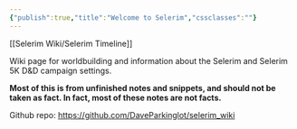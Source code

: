```yaml
---
{"publish":true,"title":"Welcome to Selerim","cssclasses":""}
---
```


[[Selerim Wiki/Selerim Timeline]]

Wiki page for worldbuilding and information about the Selerim and Selerim 5K D&D campaign settings.

**Most of this is from unfinished notes and snippets, and should not be taken as fact. In fact, most of these notes are not facts.**

Github repo:
https://github.com/DaveParkinglot/selerim_wiki


